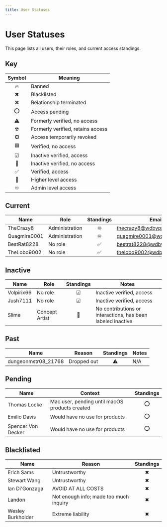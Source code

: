 ```yaml
---
title: User Statuses
---
```


# User Statuses

This page lists all users, their roles, and current access standings.

## Key

| Symbol | Meaning                              |
| :----: | ------------------------------------ |
| 🔥      | Banned                               |
| ✖      | Blacklisted                          |
| ❌      | Relationship terminated               |
| ⭕      | Access pending                       |
| ⚠️      | Formerly verified, no access         |
| ☢      | Formerly verified, retains access    |
| ❎      | Access temporarily revoked           |
| 🟩      | Verified, no access                  |
| ☑      | Inactive verified, access            |
| 🔲      | Inactive verified, no access         |
| ✅      | Verified, access                     |
| 🔼      | Higher level access                  |
| ♾      | Admin level access                   |

## Current

| Name         | Role               | Standings | Email / Notes                                                                 |
| ------------ | ------------------ | :------: | ----------------------------------------------------------------------------- |
| TheCrazy8    | Administration   |    ♾     | thecrazy8@wdbypass.publicvm.com                                               |
| Quagmire0001 | Administration   |    ♾     | quagmire0001@wdbypass.publicvm.com                                            |
| BestRat8228  | No role            |    ✅     | bestrat8228@wdbypass.publicvm.com                                             |
| TheLobo9002  | No role            |    ✅     | thelobo9002@wdbypass.publicvm.com                                             |

## Inactive

| Name       | Role   | Standings | Notes                      |
| ---------- | ------ | :-------: | -------------------------- |
| Volpirix66 | No role|    ☑      | Inactive verified, access  |
| Jush7111   | No role|    ☑      | Inactive verified, access  |
| Slime        | Concept Artist     |    🔲     | No contributions or interactions, has been labeled inactive |

## Past

| Name                | Reason | Standings | Notes        |
| ------------------- | --------------- | :-------: | ------------ |
| dungeonmstr08_21768 | Dropped out     |    ⚠️     | N/A    |

## Pending

| Name           | Context                                                | Standings |
| -------------- | ------------------------------------------------------ | :-------: |
| Thomas Locke  | Mac user, pending until macOS products created        |    ⭕      |
| Emilio Davis   | Would have no use for products                        |    ⭕      |
| Spencer Von Decker | Would have no use for products                    |    ⭕      |   

## Blacklisted

| Name             | Reason                               | Standings |
| ---------------- | ------------------------------------ | :-------: |
| Erich Sams       | Untrustworthy                        |    ✖      |
| Stewart Wang     | Untrustworthy                        |    ✖      |
| Ian Di'Gonzaga   | AVOID AT ALL COSTS                   |    ✖      |
| Landon           | Not enough info; made too much inquiry|    ✖      |
| Wesley Burkholder| Extreme liability                    |    ✖      |
